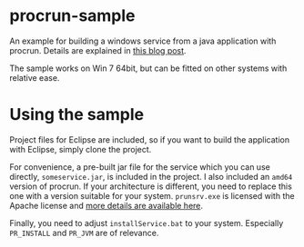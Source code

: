 procrun-sample
==============

An example for building a windows service from a java application with procrun. Details are explained in [this blog post](http://joerglenhard.wordpress.com/2012/05/29/build-windows-service-from-java-application-with-procrun/).

The sample works on Win 7 64bit, but can be fitted on other systems with relative ease.


Using the sample
=============
Project files for Eclipse are included, so if you want to build the application with Eclipse, simply clone the project.

For convenience, a pre-built jar file for the service which you can use directly, <code>someservice.jar</code>, is included in the project. I also included an <code>amd64</code> version of procrun. If your architecture is different, you need to replace this one with a version suitable for your system. <code>prunsrv.exe</code> is licensed with the Apache license and [more details are available here](http://commons.apache.org/proper/commons-daemon/procrun.html).

Finally, you need to adjust <code>installService.bat</code> to your system. Especially <code>PR_INSTALL</code> and <code>PR_JVM</code> are of relevance.
